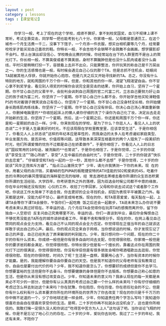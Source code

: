 ```yaml
---
layout : post
category : lessons
tags : [课堂笔记]
--- 
```

	    你学习一般，考上了现在的这个学校，成绩不算好，拿不到校奖国奖，自习不规律上课不常听，考试全靠突击，同学帮一把也能考到七八十分。你家境一般，父母都是普通员工，在这个城市一个月生活费一千二，没事下下馆子，一个月添一件衣服，想买台相机要等几个月，经常要咬咬牙才能买双自己喜欢的鞋。你特长一般，不会吉他不会钢琴不会跳舞不会画画，想学摄影却不会PS，想上台演出却没信心，学校晚会比赛的时候，你经常站在台下的人群里而不是台上的聚光灯下。你长相一般，不算英俊或者不算美丽，身材不算臃肿但是也没什么肌肉或者没什么曲线，平时只是稍稍打扮一下，容貌看上去并不出众，只能算整洁，你开玩笑的称自己是千万屌丝之一。你的生活感情也是一般，有时候会遇见自己心仪的那个TA，但是总抓不住机会，眨眼间TA就被其他人俘获，你就开始伤心抱怨，但是几天之后又开始寻找新的TA。总之，你没有什么特别的地方，就和周围的千万个你一样。但是，你和其他的你一样，渴望飞翔渴望自由。你不甘心拿不到奖学金，看见别人得奖的时候你会说完全是突击的结果，你开始上自习，坚持了一个星期。你不甘心自己的父辈平平，会批判会讽刺自己周围的官二代富二代，立志自己要努力好让自己的孩子成为富二代，你坚持了一个星期。你不甘心自己什么都不会，你开始学吉他买轮滑鞋借PS的书对着镜子微笑说自己有信心，你坚持了一个星期。你不甘心自己没身材没长相，你开始健身长跑练肌肉练线条，你坚持了一个星期。你不甘心自己没有伴侣，你决心自己洗心革面重新做人，你删掉电脑里的**你收拾起床上的懒人桌你仔细的洗了个澡你为自己化了妆，决定出去走走开始新的生活，你坚持了一个星期。然后，这一个星期之后，你还是和周围千万个你一样，你还是和一星期前的自己一样。少年，你来到现在的学校，是为了什么？你逛人人，看见人人上的状态说“二十岁是人生最美好的时光，不应该局限在学校里教室里，应该享受生活”，于是你相信了。你看见人人上状态说“这样的年纪本应是率性的，而我身边的太多人在考虑诸如家庭类型、毕业发展方向、是否异地、价值观等问题。这导致本来深深互相喜欢的两个人错失了一段美好的时光，他们所谓爱情的忧伤不过都是自己在娇柔做作”，于是你相信了。你看见人人上的日志说“国奴常用的10句话，被洗脑的**也常说”，于是你也相信了。于是你觉得，二十岁的你就该“享受生活”“随心所欲”，享受“人生中最后的自由时光”。于是你觉得，二十岁的你就该“快乐的去恋爱”，“仔细享受和TA在一起的一分一秒，其他什么都不去想” 于是你觉得，二十岁的你就该“风华正茂挥斥方遒”，“指点江山激扬文字” 少年，请允许我猜测一下你的未来。现 在的你，用着父母的血汗钱，买着NB的包PUMA的板鞋捷安特的ATX佳能的5D2和爱疯的4S，吃着仟吉的冷茶DQ的暴风雪银鲨的海鲜星巴克的咖啡，经 常去酒吧去茶楼去看你所谓的众生百态积累你所谓的生活经验。大学四年，你考研意外之外的落榜，因为双选会时候公司都不中意的缘故，你在毕业时候还没有找到 心仪的工作，收拾了行李回家，父母和你说去试试这个或者那个工作吧，你说这工作太简单了不适合我，你去更好的企业寻找机会，却因为表现平平被置之门外。每 天都是这样，没能力却不甘心，最终变成啃老族。现在的你，和TA恩恩爱爱，每天黏在一起，上课TA会等你下课TA会接你，午饭你们一起吃晚 饭之后还会一起散步，TA说未来怎么办你说不要考虑未来认真过好现在。不幸运的话，几个月后TA会觉得你在玩弄TA的感情而离开你，留下你独自一人空悲切 反复问自己究竟哪里不对。幸运的话，你们一直谈到毕业，最后你会悔恨自己不够优秀没能去TA所在的城市读研或者工作，带着不舍和悔恨分手。现在的你，在网上看见自己赞同的观点会全力支持，看见自己不认同的观点会全力否定。你觉得现在正值当年的自己就该这样敢于说出自己的心声。最后，你的观点完全来自于网络，当你想说话的时候，你才发现忘记了自己的声音，自己已经失去了原来敏锐的判别能力。少年，我只想问你一个问题，现在的你二十岁的你有什么资本。你成绩一般但是你有很多自由时间去支配，你觉得很欣慰。你家境一般但是你的要求爸妈都会满足，你觉得很欣慰。你特长很少但是有一个擅长的，靠着这点你在周围的聚光灯下过的很满足，你觉得很欣慰。你没有伴侣但是有很多朋友会喊你喝酒唱歌出去逛街，你觉得很欣慰。现在的你很欣慰，时间久了呢？生活是一盘棋，需要用心去下，当你有资本的时候你才能赢。是的，我能理解你要自由你要自己的天空。但是我不知道你的父母老师有没有教育过你，自由也是要付出代价的吗？少年，我不知道你是怎么了。你想要好的成绩但是你不去学习。你想要富裕的生活但是你不去奋斗。你想要健康的身体但是你不去锻炼。你想要自己称心如意的生活，但是你从来没有想过改变自己。少年，你知道未来的意义吗？我承认现在的每一天都是未来必不可少的一部分，但是你有认认真真的考虑过自己要一个什么样的未来吗？你有仔仔细细的考虑过怎么样去到达这个未来吗？你在犹豫，你在抱怨，你在彷徨，你在悲叹社会的不公，但是你有什么权利有什么资本要求你所在的环境所处的世界为了你去改变？现在的你只是千千万万的你中微不足道的一个，少了你地球还是一样会转。少年，你知道责任两个字怎么写吗？我知道你很喜欢自由自在很喜欢享受你的生活。是啊，二十岁的你再不玩就永远没机会了，这也是你所相信的。我敢打赌一定很久没人和你说过“吃得苦中苦方为人上人”这句话了吧。当你谈论飞翔的时候，你是不是忘记了地心引力的存在。二十岁的少年，爱玩你去玩吧。我过了二十岁的年纪，我还有未来，不陪你了